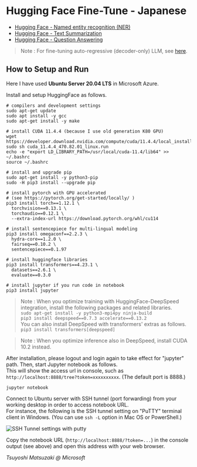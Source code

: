 # Hugging Face Fine-Tune - Japanese

- [Hugging Face - Named entity recognition (NER)](./01-named-entity.ipynb)
- [Hugging Face - Text Summarization](./02-summarize.ipynb)
- [Hugging Face - Question Answering](./03-question-answering.ipynb)

> Note : For fine-tuning auto-regressive (decoder-only) LLM, see [here](https://github.com/tsmatz/finetune_llm_with_lora).

## How to Setup and Run

Here I have used **Ubuntu Server 20.04 LTS** in Microsoft Azure.

Install and setup HuggingFace as follows.

```
# compilers and development settings
sudo apt-get update
sudo apt install -y gcc
sudo apt-get install -y make

# install CUDA 11.4.4 (because I use old generation K80 GPU)
wget https://developer.download.nvidia.com/compute/cuda/11.4.4/local_installers/cuda_11.4.4_470.82.01_linux.run
sudo sh cuda_11.4.4_470.82.01_linux.run
echo -e "export LD_LIBRARY_PATH=/usr/local/cuda-11.4/lib64" >> ~/.bashrc
source ~/.bashrc

# install and upgrade pip
sudo apt-get install -y python3-pip
sudo -H pip3 install --upgrade pip

# install pytorch with GPU accelerated
# (see https://pytorch.org/get-started/locally/ )
pip3 install torch==1.12.1 \
  torchvision==0.13.1 \
  torchaudio==0.12.1 \
  --extra-index-url https://download.pytorch.org/whl/cu114

# install sentencepiece for multi-lingual modeling
pip3 install omegaconf==2.2.3 \
  hydra-core==1.2.0 \
  fairseq==0.10.2 \
  sentencepiece==0.1.97

# install huggingface libraries
pip3 install transformers==4.23.1 \
  datasets==2.6.1 \
  evaluate==0.3.0

# install jupyter if you run code in notebook
pip3 install jupyter
```

> Note : When you optimize training with HuggingFace-DeepSpeed integration, install the following packages and related libraries.<br>
> ```sudo apt-get install -y python3-mpi4py ninja-build```<br>
> ```pip3 install deepspeed==0.7.3 accelerate==0.13.2```<br>
> You can also install DeepSpeed with transformers' extras as follows.<br>
> ```pip3 install transformers[deepspeed]```

> Note : When you optimize inference also in DeepSpeed, install CUDA 10.2 instead.

After installation, please logout and login again to take effect for "jupyter" path. Then, start Jupyter notebook as follows.<br>
This will show the access url in console, such as ```http://localhost:8888/tree?token=xxxxxxxxxx```. (The default port is 8888.)

```
jupyter notebook
```

Connect to Ubuntu server with SSH tunnel (port forwarding) from your working desktop in order to access notebook URL.<br>
For instance, the following is the SSH tunnel setting on "PuTTY" terminal client in Windows. (You can use ```ssh -L``` option in Mac OS or PowerShell.)

![SSH Tunnel settings with putty](https://tsmatz.github.io/images/github/azure-ml-tensorflow-complete-sample/20191225_SSH_Tunnel.jpg)

Copy the notebook URL (```http://localhost:8888/?token=...```) in the console output (see above) and open this address with your web browser.

*Tsuyoshi Matsuzaki @ Microsoft*
